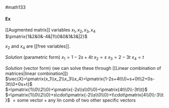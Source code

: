 #math133 
#### Ex 
[[Augmented matrix]] variables $x_1,x_2,x_3,x_4$
$\pmatrix{1&2&0&-4&|1\\0&0&1&3&|2}$

$x_2$ and $x_4$ are [[free variables]]. 

*Solution* (parametric form)
$x_1=1-2s+4t$
$x_2=s$
$x_3=2-3t$
$x_4=t$

*Solution* (vector form) (we can solve these through [[Linear combination of matrices|linear combination]])
$\vec{X}=\pmatrix{x_1\\x_2\\x_3\\x_4}=\pmatrix{1-2s+4t\\0+s+0t\\2+0s-3t\\0+0s+t}$ 
$=\pmatrix{1\\0\\2\\0}+\pmatrix{-2s\\s\\0\\0}+\pmatrix{4t\\0\\-3t\\t}$
$=\pmatrix{1\\0\\2\\0}+s\cdot\pmatrix{-2\\s\\0\\0}+t\cdot\pmatrix{4\\0\\-3\\t}$
$=\text{some vector}+\text{any lin comb of two other specific vectors}$


